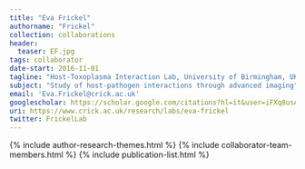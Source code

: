 ```yaml
---
title: "Eva Frickel"
authorname: "Frickel"
collection: collaborations
header:
  teaser: EF.jpg
tags: collaborator
date-start: 2016-11-01
tagline: "Host-Toxoplasma Interaction Lab, University of Birmingham, UK"
subject: "Study of host-pathogen interactions through advanced imaging"
email: 'Eva.Frickel@crick.ac.uk'
googlescholar: https://scholar.google.com/citations?hl=it&user=iFXq8usAAAAJ
uri: https://www.crick.ac.uk/research/labs/eva-frickel
twitter: FrickelLab
---
```

<p align= "justify">

{% include author-research-themes.html %}
{% include collaborator-team-members.html %}
{% include publication-list.html %}
